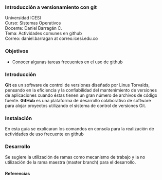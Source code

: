 ### Introducción a versionamiento con git
Universidad ICESI  
Curso: Sistemas Operativos    
Docente: Daniel Barragán C.    
Tema: Actividades comunes en github   
Correo: daniel.barragan at correo.icesi.edu.co   

### Objetivos
* Conocer algunas tareas frecuentes en el uso de github

### Introducción
**Git**  es un software de control de versiones diseñado por Linus Torvalds,
pensando en la eficiencia y la confiabilidad del mantenimiento de versiones
de aplicaciones cuando éstas tienen un gran número de archivos de código fuente.
**GitHub** es una plataforma de desarrollo colaborativo de software para alojar proyectos
utilizando el sistema de control de versiones Git.

### Instalación
En esta guía se explicaran los comandos en consola para la realización de actividades de uso frecuente en github

### Desarrollo
Se sugiere la utilización de ramas como mecanismo de trabajo y la no utilización de la rama maestra (master branch) para el desarrollo.

#### Referencias

